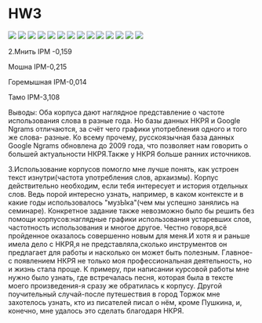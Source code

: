 # HW3
![](img1.png)
![](img2.png)
![](img3.png)
![](img4.png)
![](img5.png)
![](img6.png)
![](mnit.png)
![](mnit2.png)
![](moshna.png)
![](moshna2.png)
![](tamo.png)
![](tamo2.png)
![](goremyshnaya.png)
![](goremyshnaya2.png)

2.Мнить IPM -0,159

Мошна IPM-0,215

Горемышная IPM-0,014

Тамо IPM-3,108

Выводы:
Оба корпуса дают наглядное представление о частоте использования слова в разные года.
Но базы данных НКРЯ и Google Ngrams отличаются, за счёт чего графики употребления одного и того же слова- разные.
Ко всему прочему, русскоязычная база данных   Google Ngrams обновлена до 2009 года, что позволяет нам говорить о большей актуальности НКРЯ.Также у НКРЯ больше ранних источников.

3.Использование корпусов помогло мне лучше понять, как устроен текст изнутри(частота употребления слов, архаизмы). Корпус действительно необходим, если тебя интересует и история отдельных слов. Ведь порой интересно узнать, например, в каком контексте и в какие годы использовалось "музЫка"(чем мы успешно занялись на семинаре).
Конкретное задание также невозможно было бы решить без помощи корпусов:наглядные графики использования устаревших слов, частотность использования и многое другое.
Честно говоря,всё пройденное оказалось совершенно новым для меня.И хотя я и раньше имела дело с НКРЯ,я не представляла,сколько инструментов он предлагает для работы и насколько он может быть полезным.
Главное-с появлением НКРЯ не только моя профессиональная деятельность, но и жизнь стала проще. К примеру, при написании курсовой работы мне нужно было узнать, где встречалась песня, которая была в тексте моего произведения-я сразу же обратилась к корпусу. Другой поучительный случай-после путешествия в город Торжок мне захотелось узнать, кто из писателей писал о нём, кроме Пушкина, и, конечно, мне удалось это сделать благодаря НКРЯ.
